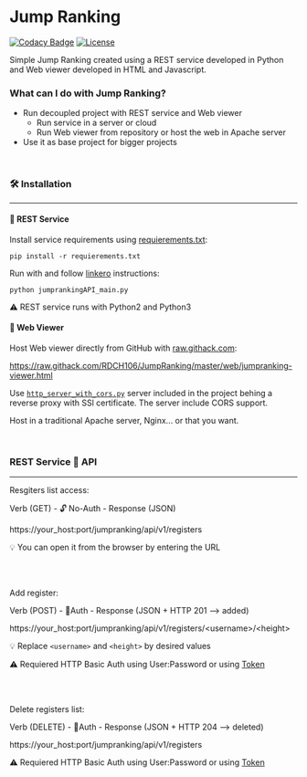 # Jump Ranking
[![Codacy Badge](https://api.codacy.com/project/badge/Grade/57831edb0d864a0abf001ca94b97df14)](https://app.codacy.com/app/RDCH106/JumpRanking?utm_source=github.com&utm_medium=referral&utm_content=RDCH106/JumpRanking&utm_campaign=Badge_Grade_Dashboard)
[![License](https://img.shields.io/github/license/RDCH106/JumpRanking.svg)](https://github.com/RDCH106/JumpRanking/blob/master/LICENSE)

Simple Jump Ranking created using a REST service developed in Python and Web viewer developed in HTML and Javascript.

### What can I do with Jump Ranking?

* Run decoupled project with REST service and Web viewer
  + Run service in a server or cloud
  + Run Web viewer from repository or host the web in Apache server
* Use it as base project for bigger projects

<br>

### 🛠️ Installation
<hr>

#### 🤖 REST Service

Install service requirements using [requierements.txt](https://github.com/RDCH106/JumpRanking/blob/master/service/requirements.txt):

`pip install -r requierements.txt`

Run with and follow [linkero](https://github.com/ingran/linkero) instructions:

`python jumprankingAPI_main.py`

⚠️ REST service runs with Python2 and Python3

#### 👀 Web Viewer

Host Web viewer directly from GitHub with [raw.githack.com](https://github.com/neoascetic/rawgithack):

https://raw.githack.com/RDCH106/JumpRanking/master/web/jumpranking-viewer.html

Use [`http_server_with_cors.py`](https://github.com/RDCH106/JumpRanking/blob/master/web/http_server_with_cors.py) server included in the project behing a reverse proxy with SSl certificate. The server include CORS support.

Host in a traditional Apache server, Nginx... or that you want.

<br>

### REST Service 🔌 API
<hr>

Resgiters list access:

Verb (GET) - 🔓 No-Auth - Response (JSON)

https://your_host:port/jumpranking/api/v1/registers

💡 You can open it from the browser by entering the URL

<br><br>

Add register:

Verb (POST) - 🔐Auth - Response (JSON + HTTP 201 --> added)

https://your_host:port/jumpranking/api/v1/registers/\<username\>/\<height\>
  
💡 Replace `<username>` and `<height>` by desired values

⚠️ Requiered HTTP Basic Auth using User:Password or using [Token](https://github.com/ingran/linkero/wiki/usage)

<br><br>

Delete registers list:

Verb (DELETE) - 🔐Auth - Response (JSON + HTTP 204 --> deleted)

https://your_host:port/jumpranking/api/v1/registers 

⚠️ Requiered HTTP Basic Auth using User:Password or using [Token](https://github.com/ingran/linkero/wiki/usage)
